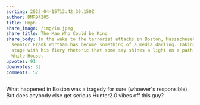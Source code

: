 ```yaml
---
sorting: 2022-04-15T13:42:30.150Z
author: DMR94205
title: Hmph...
share_image: /img/iu.jpeg
share_title: The Man Who Could be King
share_body: In the wake to the terrorist attacks in Boston, Massachusetts
  senator Frank Wortham has become something of a media darling. Taking center
  stage with his fiery rhetoric that some say shines a light on a path to the
  White House.
upvotes: 91
downvotes: 32
comments: 57
---
```

What happened in Boston was a tragedy for sure (whoever's responsible). But does anybody else get serious Hunter2.0 vibes off this guy?